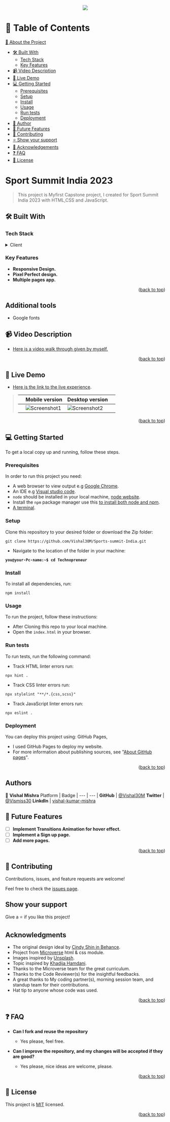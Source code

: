 <a name="readme-top"></a>

<div align="center">

  [![](https://img.shields.io/badge/Microverse-blueviolet)](https://www.microverse.org/?grsf=04r25h)
  <br/>
</div>

# 📗 Table of Contents

[📖 About the Project](#about-project)
  - [🛠 Built With](#built-with)
    - [Tech Stack](#tech-stack)
    - [Key Features](#key-features)
  - [📹 Video Description](#video-description)
  - [🚀 Live Demo](#live-demo)
- [💻 Getting Started](#getting-started)
  - [Prerequisites](#prerequisites)
  - [Setup](#setup)
  - [Install](#install)
  - [Usage](#usage)
  - [Run tests](#run-tests)
  - [Deployment](#deployment)
- [👤 Author](#author)
- [🔭 Future Features](#future-features)
- [🤝 Contributing](#contributing)
- [⭐️ Show your support](#support)
- [🙏 Acknowledgements](#acknowledgements)
- [❓ FAQ](#faq)
- [📝 License](#license)
# Sport Summit India 2023

> This project is Myfirst Capstone project, I created for Sport Summit India 2023 with HTML,CSS and JavaScript.

## 🛠 Built With <a name="built-with"></a>

### Tech Stack <a name="tech-stack"></a>

<details>
  <summary>Client</summary>
  <ul>
    <li><a href="https://developer.mozilla.org/en-US/docs/Learn/Getting_started_with_the_web/HTML_basics">HTML5</a></li>
    <li><a href="https://developer.mozilla.org/en-US/docs/Learn/Getting_started_with_the_web/CSS_basics">CSS3</a></li>
    <li><a href="https://developer.mozilla.org/en-US/docs/Learn/Getting_started_with_the_web/JavaScript_basics">JavaScript</a></li>
  </ul>
</details>

### Key Features <a name="key-features"></a>

- **Responsive Design.**
- **Pixel Perfect design.**
- **Multiple pages app.**

<p align="right">(<a href="#readme-top">back to top</a>)</p>

## Additional tools
 - Google fonts

## 📹 Video Description <a name="video-description"></a>

- [Here is a video walk through given by myself.](https://www.loom.com/share/48124edd14ed4e3a8c5eb6cffdd60e80)

<p align="right">(<a href="#readme-top">back to top</a>)</p>

## 🚀 Live Demo <a name="live-demo"></a>

- [Here is the link to the live experience](https://vishal30m.github.io/Sports-summit-India/).

> |     | Mobile version                      | Desktop version                      |     |
> | --- | ----------------------------------- | ------------------------------------ | --- |
> |     | ![Screenshot1](https://github.com/Vishal30M/Sports-summit-India/blob/sport-summit/assets/ezgif.com-gif-maker%20(1).gif) | ![Screenshot2](https://github.com/Vishal30M/Sports-summit-India/blob/sport-summit/assets/ezgif.com-gif-maker.gif) |

<p align="right">(<a href="#readme-top">back to top</a>)</p>

## 💻 Getting Started <a name="getting-started"></a>

To get a local copy up and running, follow these steps.

### Prerequisites

In order to run this project you need:

- A web browser to view output e.g [Google Chrome](https://www.google.com/chrome/).
- An IDE e.g [Visual studio code](https://code.visualstudio.com/).
- `node` should be installed in your local machine, [node website](https://nodejs.org/en/download/).
- Install the `npm` package manager use this [to install both node and npm](https://docs.npmjs.com/downloading-and-installing-node-js-and-npm).
- [A terminal](https://code.visualstudio.com/docs/terminal/basics).

### Setup

Clone this repository to your desired folder or download the Zip folder:

```
git clone https://github.com/Vishal30M/Sports-summit-India.git
```

- Navigate to the location of the folder in your machine:

**``you@your-Pc-name:~$ cd Technopreneur``**

### Install

To install all dependencies, run:

```
npm install
```

### Usage

To run the project, follow these instructions:

- After Cloning this repo to your local machine.
- Open the `index.html` in your browser.

### Run tests

To run tests, run the following command:

- Track HTML linter errors run:
```
npx hint .
```
- Track CSS linter errors run:
```
npx stylelint "**/*.{css,scss}"
```
- Track JavaScript linter errors run:
```
npx eslint .
```
### Deployment <a name="deployment"></a>

You can deploy this project using: GitHub Pages,
- I used GitHub Pages to deploy my website.
- For more information about publishing sources, see "[About GitHub pages](https://docs.github.com/en/pages/getting-started-with-github-pages/about-github-pages#publishing-sources-for-github-pages-sites)".

<p align="right">(<a href="#readme-top">back to top</a>)</p>

## Authors

<!-- Only Change Username for Different Accounts -->

👤 **Vishal Mishra**
 Platform | Badge |
 --- | --- |
 **GitHub**  | [@Vishal30M](https://github.com/Vishal30M)
 **Twitter** | [@Vismiss30](https://twitter.com/Vismiss30)
 **LinkdIn** | [vishal-kumar-mishra](https://www.linkedin.com/in/vishal-kumar-mishra-0a5226232/)

## 🔭 Future Features <a name="future-features"></a>

- [ ] **Implement Transitions Animation for hover effect.**
- [ ] **Implement a Sign up page.**
- [ ] **Add more pages.**

<p align="right">(<a href="#readme-top">back to top</a>)</p>

## 🤝 Contributing

Contributions, issues, and feature requests are welcome!

Feel free to check the [issues page](https://github.com/Vishal30M/Sports-summit-India/issues).

## Show your support

Give a ⭐️ if you like this project!

## Acknowledgments

- The original design ideal by [Cindy Shin in Behance](https://www.behance.net/adagio07).
- Project from [Microverse](https://www.microverse.org/) html & css module.
- Images inspired by [Unsplash](https://unsplash.com/).
- Topic inspired by [Khadija Hamdani](https://www.researchgate.net/publication/329972741_Knowledge_based_entrepreneurship_the_role_of_networks).
- Thanks to the Microverse team for the great curriculum.
- Thanks to the Code Reviewer(s) for the insightful feedbacks.
- A great thanks to My coding partner(s), morning session team, and standup team for their contributions.
- Hat tip to anyone whose code was used.

<p align="right">(<a href="#readme-top">back to top</a>)</p>

## ❓ FAQ <a name="faq"></a>

- **Can I fork and reuse the repository**

  - Yes please, feel free.

- **Can I improve the repository, and my changes will be accepted if they are good?**

  - Yes please, nice ideas are welcome, please.

<p align="right">(<a href="#readme-top">back to top</a>)</p>


## 📝 License

This project is [MIT](/LICENSE) licensed.

<p align="right">(<a href="#readme-top">back to top</a>)</p>
